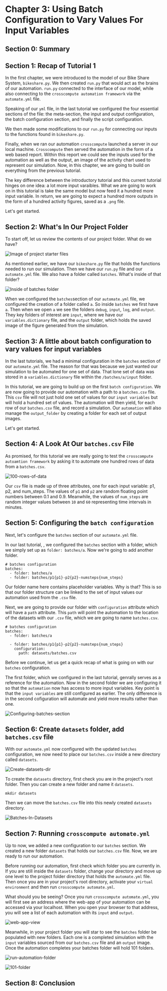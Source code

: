 # Chapter 3: Using Batch Configuration to Vary Values For Input Variables

## Section 0: Summary

## Section 1: Recap of Tutorial 1

In the first chapter, we were introduced to the model of our Bike Share System, ```bikeshare.py```.  We then created ```run.py``` that would act as the brains of our automation.  ```run.py``` connected to the interface of our model, while also connecting to the ```crosscompute automation framework``` via the ```automate.yml``` file. 

Speaking of our ```yml``` file, in the last tutorial we configured the four essential sections of the file: the meta-section, the input and output configuration, the batch configuration section, and finally the script configuration. 

We then made some modifications to our ```run.py``` for connecting our inputs to the functions found in ```bikeshare.py```.  

Finally, when we ran our automation ```crosscompute``` launched a server in our local machine.  ```Crosscompute``` then served the automation in the form of a web based report.  Within this report we could see the inputs used for the automation as well as the output, an image of the activity chart used to represent our simulation. Now, in this chapter, we are going to build on everything from the previous tutorial.  

The key difference between the introductory tutorial and this current tutorial hinges on one idea: a lot more input varaibles.  What we are going to work on in this tutorial is take the same model but now feed it a hundred more input variable.  In return, we are going to expect a hundred more outputs in the form of a hundred activity figures, saved as a ```.png``` file.    

Let's get started.

## Section 2: What's In Our Project Folder

To start off, let us review the contents of our project folder.  What do we have?

![Image of project starter files](/assets/imgs/Ch3Start.png "Project starter files")

As mentioned earlier, we have our ```bikeshare.py``` file that holds the functions needed to run our simulation.  Then we have our ```run.py``` file and our ```automate.yml``` file. We also have a folder called ```batches```.  What's inside of that folder?

![Inside of batches folder](/assets/gifs/ch301.gif "Inside of batches")

When we configured the ```batches```section of our ```automate.yml``` file, we configured the creation of a folder called ```a```.  So inside ```batches``` we first have ```a```.  Then when we open ```a``` we see the folders ```debug```, ```input```, ```log```, and ```output```.  They key folders of interest are ```input```, where we have our ```variables.dictionary``` file, and the ```output``` folder, which holds the saved image of the figure generated from the simulation.

## Section 3: A little about batch configuration to vary values for input variables

In the last tutorials, we had a minimal configuration in the ```batches``` section of our ```automate.yml``` file.  The reason for that was because we just wanted our simulation to be automated for one set of data. That lone set of data was stored in a ```variables.dictionary``` file within the ```/batches/a/input``` folder. 

In this tutorial, we are going to build up on the first ```batch configuration```.  We are now going to provide our automation with a path to a ```batches.csv``` file. This ```csv``` file will not just hold one set of values for our ```input variables``` but will hold a hundred set of values. The automation will then yield, for each row of our ```batches.csv``` file, and record a simulation. Our ```automation``` will also manage the ```output_folder``` by creating a folder for each set of output images.

Let's get started.
## Section 4: A Look At Our ```batches.csv``` File

As promised, for this tutorial we are really going to test the ```crosscompute autoamtion framework``` by asking it to automate one hundred rows of data from a ```batches.csv```.  

![100-rows-of-data](/assets/gifs/100-batches-csv.gif "100-rows-of-data")

Our ```csv``` file is made up of three attributes, one for each input variable: p1, p2, and num_steps.  The values of ```p1``` and ```p2``` are random floating point numbers between 0.1 and 0.9.  Meanwhile, the values of ```num_steps``` are random integer values between ```10``` and ```60``` representing time intervals in minutes.

## Section 5: Configuring the ```batch configuration```

Next, let's configure the ```batches``` section of our ```automate.yml``` file.  

In our last tutorial, [](), we configured the ```batches``` section with a folder, which we simply set up as ```folder: batches/a```.  Now we're going to add another folder.

    # batches configuration
    batches:
      - folder: batches/a
      - folder: batches/p1{p1}-p2{p2}-numsteps{num_steps}

Our folder name here contains placeholder variables.  Why is that?  This is so that our folder structure can be linked to the set of input values our automation used from the ```.csv``` file.  

Next, we are going to provide our folder with ```configuration``` attribute which will have a ```path``` attribute. This ```path``` will point the automation to the location of the datasets with our ```.csv``` file, which we are going to name ```batches.csv```.

    # batches configuration
    batches:
      - folder: batches/a
    
      - folder: batches/p1{p1}-p2{p2}-numsteps{num_steps}
        configuration:
          path: datasets/batches.csv

Before we continue, let us get a quick recap of what is going on with our ```batches``` configuration.  

The first folder, which we configured in the last tutorial, genrally serves as a reference for the automation.  Now in the second folder we are configuring it so that the ```automation``` now has access to more input variables. Key point is that the ```input variables``` are still configured as earlier. The only difference is in the second cofiguration will automate and yield more results rather than one.

![Configuring-batches-section](/assets/gifs/3-batchescongfig.gif "Configuring batches section")

## Section 6: Create ```datasets``` folder, add ```batches.csv``` file

With our ```automate.yml``` now configured with the updated ```batches``` configuration, we now need to place our ```batches.csv``` inside a new directory called ```datasets```.

![Create-datasets-dir](/assets/gifs/3-mkdirdatasets.gif "Create datasets dir")

To create the ```datasets``` directory, first check you are in the project's root folder. Then you can create a new folder and name it ```datasets```.  

    mkdir datasets

Then we can move the ```batches.csv``` file into this newly created ```datasets``` directory.

![Batches-In-Datasets](/assets/imgs/batchesInDatasets.png "image of batche.csv inside datasets directory")

## Section 7: Running ```crosscompute automate.yml```

Up to now, we added a new configuration to our ```batches``` section.  We created a new folder ```datasets``` that holds our ```batches.csv``` file.  Now, we are ready to run our automation. 

Before running our automation, first check which folder you are currently in.  If you are still inside the ```datasets``` folder, change your directory and move up one level to the project folder directory that holds the ```automate.yml``` file.  Then once you are in your project's root directory, activate your ```virtual environment``` and then run ```crosscompute automate.yml```.

What should you be seeing?  Once you run ```crosscompute automate.yml```, you will first see an address where the web-app of your automation can be accessed via your localhost.  When you open your browser to that address, you will see a list of each automation with its ```input``` and ```output```.

![web-app-view](/assets/gifs/3-webappview.gif "web-app view of automation")

Meanwhile, in your project folder you will star to see the ```batches``` folder be populated with new folders. Each one is a completed simulation with the ```input``` variables sourced from our ```batches.csv``` file and an ```output``` image.  Once the automation completes your batches folder will hold 101 folders.

![run-automation-folder](/assets/gifs/3-runautomation.gif "run-automation")

![101-folder](/assets/imgs/100%20folders.png "101 folder")

## Section 8: Conclusion
